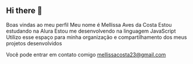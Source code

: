 ## Hi there 👋

Boas vindas ao meu perfil 
Meu nome é Mellissa Aves da Costa
Estou estudando na Alura
Estou me desenvolvendo na linguagem JavaScript
Utilizo esse espaço para minha organização e compartilhamento dos meus projetos desenvolvidos 

Você pode entrar em contato comigo 
mellissacosta23@gmail.com
